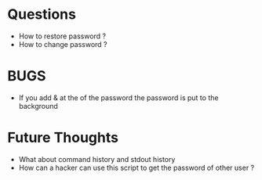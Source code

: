 # Questions

- How to restore password ?
- How to change password ?


# BUGS
- If you add & at the of the password the password is put to the background

# Future Thoughts
- What about command history and stdout history
- How can a hacker can use this script to get the password of other user ?